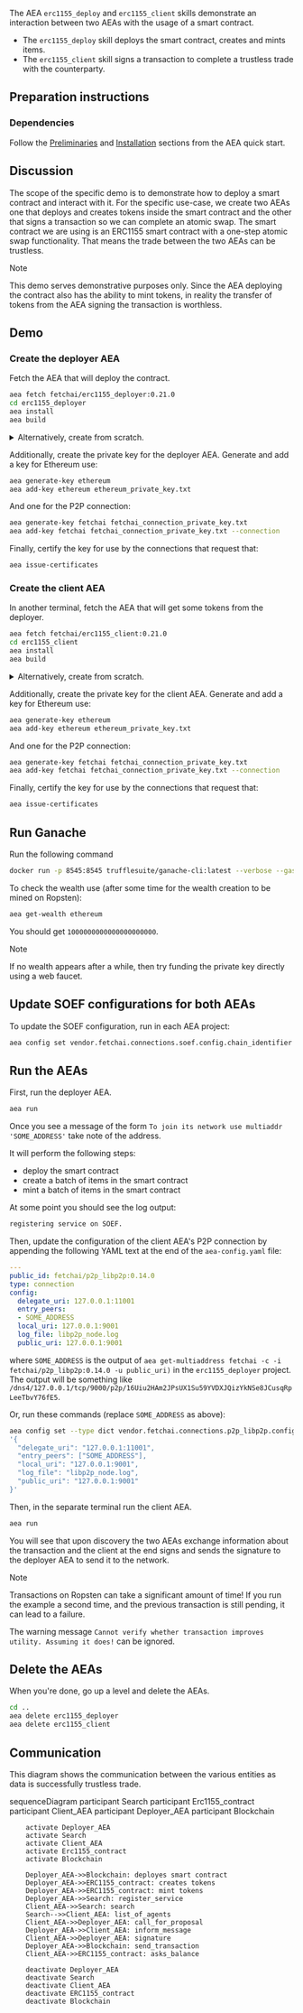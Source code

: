 The AEA `erc1155_deploy` and `erc1155_client` skills demonstrate an interaction between two AEAs with the usage of a smart contract.

* The `erc1155_deploy` skill deploys the smart contract, creates and mints items. 
* The `erc1155_client` skill signs a transaction to complete a trustless trade with the counterparty.

## Preparation instructions
 
### Dependencies

Follow the <a href="../quickstart/#preliminaries">Preliminaries</a> and <a href="../quickstart/#installation">Installation</a> sections from the AEA quick start.

## Discussion

The scope of the specific demo is to demonstrate how to deploy a smart contract and interact with it. For the specific use-case, we create two AEAs one that deploys and creates tokens inside the smart contract and the other that signs a transaction so we can complete an atomic swap. The smart contract we are using is an ERC1155 smart contract
with a one-step atomic swap functionality. That means the trade between the two AEAs can be trustless.

<div class="admonition note">
  <p class="admonition-title">Note</p>
  <p>This demo serves demonstrative purposes only. Since the AEA deploying the contract also has the ability to mint tokens, in reality the transfer of tokens from the AEA signing the transaction is worthless.</p>
</div>

## Demo

### Create the deployer AEA

Fetch the AEA that will deploy the contract.

``` bash
aea fetch fetchai/erc1155_deployer:0.21.0
cd erc1155_deployer
aea install
aea build
```

<details><summary>Alternatively, create from scratch.</summary>
<p>

Create the AEA that will deploy the contract.

``` bash
aea create erc1155_deployer
cd erc1155_deployer
aea add connection fetchai/p2p_libp2p:0.14.0
aea add connection fetchai/soef:0.15.0
aea add connection fetchai/ledger:0.12.0
aea add skill fetchai/erc1155_deploy:0.20.0
aea install
aea build
aea config set agent.default_connection fetchai/p2p_libp2p:0.14.0
aea config set --type dict agent.default_routing \
'{
  "fetchai/contract_api:0.10.0": "fetchai/ledger:0.12.0",
  "fetchai/ledger_api:0.9.0": "fetchai/ledger:0.12.0",
  "fetchai/oef_search:0.12.0": "fetchai/soef:0.15.0"
}'
aea config set --type list vendor.fetchai.connections.p2p_libp2p.cert_requests \
'[{
    "identifier": "acn",
    "ledger_id": ethereum,
    "not_after": "2022-01-01",
    "not_before": "2021-01-01",
    "public_key": fetchai,
    "save_path": ".certs/conn_cert.txt",
}]'
```

And change the default ledger:
``` bash
aea config set agent.default_ledger ethereum
```

</p>
</details>

Additionally, create the private key for the deployer AEA. Generate and add a key for Ethereum use:
``` bash
aea generate-key ethereum
aea add-key ethereum ethereum_private_key.txt
```

And one for the P2P connection:
``` bash
aea generate-key fetchai fetchai_connection_private_key.txt
aea add-key fetchai fetchai_connection_private_key.txt --connection
```

Finally, certify the key for use by the connections that request that:
``` bash
aea issue-certificates
```

### Create the client AEA

In another terminal, fetch the AEA that will get some tokens from the deployer.

``` bash
aea fetch fetchai/erc1155_client:0.21.0
cd erc1155_client
aea install
aea build
```

<details><summary>Alternatively, create from scratch.</summary>
<p>

Create the AEA that will get some tokens from the deployer.

``` bash
aea create erc1155_client
cd erc1155_client
aea add connection fetchai/p2p_libp2p:0.14.0
aea add connection fetchai/soef:0.15.0
aea add connection fetchai/ledger:0.12.0
aea add skill fetchai/erc1155_client:0.19.0
aea install
aea build
aea config set agent.default_connection fetchai/p2p_libp2p:0.14.0
aea config set --type dict agent.default_routing \
'{
  "fetchai/contract_api:0.10.0": "fetchai/ledger:0.12.0",
  "fetchai/ledger_api:0.9.0": "fetchai/ledger:0.12.0",
  "fetchai/oef_search:0.12.0": "fetchai/soef:0.15.0"
}'
aea config set --type list vendor.fetchai.connections.p2p_libp2p.cert_requests \
'[{
    "identifier": "acn",
    "ledger_id": ethereum,
    "not_after": "2022-01-01",
    "not_before": "2021-01-01",
    "public_key": fetchai,
    "save_path": ".certs/conn_cert.txt",
}]'
```

And change the default ledger:
``` bash
aea config set agent.default_ledger ethereum
```

</p>
</details>

Additionally, create the private key for the client AEA. Generate and add a key for Ethereum use:
``` bash
aea generate-key ethereum
aea add-key ethereum ethereum_private_key.txt
```

And one for the P2P connection:
``` bash
aea generate-key fetchai fetchai_connection_private_key.txt
aea add-key fetchai fetchai_connection_private_key.txt --connection
```

Finally, certify the key for use by the connections that request that:
``` bash
aea issue-certificates
```

## Run Ganache

Run the following command
``` bash
docker run -p 8545:8545 trufflesuite/ganache-cli:latest --verbose --gasPrice=0 --gasLimit=0x1fffffffffffff --account="$(cat erc1155_deployer/ethereum_private_key.txt),1000000000000000000000" --account="$(cat erc1155_client/ethereum_private_key.txt),1000000000000000000000"
```

To check the wealth use (after some time for the wealth creation to be mined on Ropsten):

``` bash
aea get-wealth ethereum
```

You should get `1000000000000000000000`.

<div class="admonition note">
  <p class="admonition-title">Note</p>
  <p>If no wealth appears after a while, then try funding the private key directly using a web faucet.</p>
</div>


## Update SOEF configurations for both AEAs

To update the SOEF configuration, run in each AEA project:
``` bash
aea config set vendor.fetchai.connections.soef.config.chain_identifier ethereum
```

## Run the AEAs

First, run the deployer AEA.

``` bash 
aea run
```

Once you see a message of the form `To join its network use multiaddr 'SOME_ADDRESS'` take note of the address.

It will perform the following steps:
- deploy the smart contract
- create a batch of items in the smart contract
- mint a batch of items in the smart contract

At some point you should see the log output:
``` bash
registering service on SOEF.
```

Then, update the configuration of the client AEA's P2P connection by appending the following
YAML text at the end of the `aea-config.yaml` file:

``` yaml
---
public_id: fetchai/p2p_libp2p:0.14.0
type: connection
config:
  delegate_uri: 127.0.0.1:11001
  entry_peers:
  - SOME_ADDRESS
  local_uri: 127.0.0.1:9001
  log_file: libp2p_node.log
  public_uri: 127.0.0.1:9001
```

where `SOME_ADDRESS` is the output
of `aea get-multiaddress fetchai -c -i fetchai/p2p_libp2p:0.14.0 -u public_uri)` in the `erc1155_deployer` project.
The output will be something like `/dns4/127.0.0.1/tcp/9000/p2p/16Uiu2HAm2JPsUX1Su59YVDXJQizYkNSe8JCusqRpLeeTbvY76fE5`.


Or, run these commands (replace `SOME_ADDRESS` as above):
``` bash
aea config set --type dict vendor.fetchai.connections.p2p_libp2p.config \
'{
  "delegate_uri": "127.0.0.1:11001",
  "entry_peers": ["SOME_ADDRESS"],
  "local_uri": "127.0.0.1:9001",
  "log_file": "libp2p_node.log",
  "public_uri": "127.0.0.1:9001"
}'
```

Then, in the separate terminal run the client AEA.

``` bash 
aea run
```

You will see that upon discovery the two AEAs exchange information about the transaction and the client at the end signs and sends the signature to the deployer AEA to send it to the network.

<div class="admonition note">
  <p class="admonition-title">Note</p>
  <p>Transactions on Ropsten can take a significant amount of time! If you run the example a second time, and the previous transaction is still pending, it can lead to a failure.

  The warning message `Cannot verify whether transaction improves utility. Assuming it does!` can be ignored.
  </p>
</div>

## Delete the AEAs

When you're done, go up a level and delete the AEAs.
``` bash 
cd ..
aea delete erc1155_deployer
aea delete erc1155_client
```

## Communication

This diagram shows the communication between the various entities as data is successfully trustless trade. 

<div class="mermaid">
    sequenceDiagram
        participant Search
        participant Erc1155_contract
        participant Client_AEA
        participant Deployer_AEA
        participant Blockchain
    
        activate Deployer_AEA
        activate Search
        activate Client_AEA
        activate Erc1155_contract
        activate Blockchain
        
        Deployer_AEA->>Blockchain: deployes smart contract
        Deployer_AEA->>ERC1155_contract: creates tokens
        Deployer_AEA->>ERC1155_contract: mint tokens       
        Deployer_AEA->>Search: register_service
        Client_AEA->>Search: search
        Search-->>Client_AEA: list_of_agents
        Client_AEA->>Deployer_AEA: call_for_proposal
        Deployer_AEA->>Client_AEA: inform_message
        Client_AEA->>Deployer_AEA: signature
        Deployer_AEA->>Blockchain: send_transaction
        Client_AEA->>ERC1155_contract: asks_balance
        
        deactivate Deployer_AEA
        deactivate Search
        deactivate Client_AEA
        deactivate ERC1155_contract
        deactivate Blockchain
       
</div>